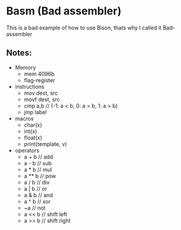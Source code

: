 # Basm (Bad assembler)
This is a bad example of how to use Bison, thats why I called it Bad-assembler
## Notes:
- Memory
  - mem 4096b
  - flag-register
- instructions
  - mov dest, src
  - movf dest, src
  - cmp a,b   // (-1: a < b, 0: a = b, 1: a > b)
  - jmp label
- macros
  - char(x)
  - int(x)
  - float(x)
  - print(template, v)
- operators
  - a + b     // add
  - a - b     // sub
  - a * b     // mul
  - a ** b    // pow
  - a / b     // div
  - a | b     // or
  - a & b     // and
  - a ^ b     // xor
  - ~a        // not
  - a << b    // shift left
  - a >> b    // shift right